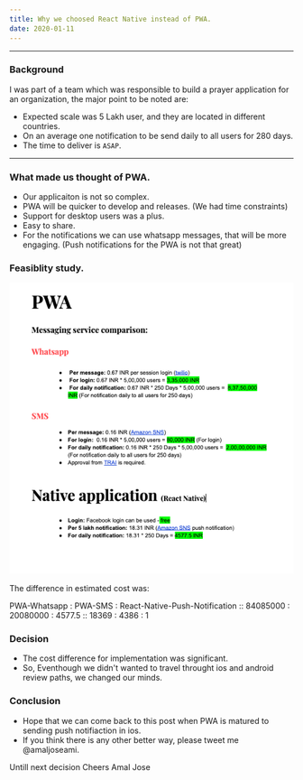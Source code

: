 ```yaml
---
title: Why we choosed React Native instead of PWA.
date: 2020-01-11
---
```


---

### Background

I was part of a team which was responsible to build a prayer application for an organization, the major point to be noted are:

- Expected scale was 5 Lakh user, and they are located in different countries.
- On an average one notification to be send daily to all users for 280 days. 
- The time to deliver is `ASAP`.

---

### What made us thought of PWA.

- Our applicaiton is not so complex.
- PWA will be quicker to develop and releases. (We had time constraints)
- Support for desktop users was a plus.
- Easy to share. 
- For the notifications we can use whatsapp messages, that will be more engaging. (Push notifications for the PWA is not that great)

### Feasiblity study.

![Feasiblity study](./feasiblityStudy.png)

The difference in estimated cost was:

PWA-Whatsapp : PWA-SMS : React-Native-Push-Notification :: 84085000 : 20080000 : 4577.5 :: 18369 : 4386 : 1

### Decision

- The cost difference for implementation was significant. 
- So, Eventhough we didn't wanted to travel throught ios and android review paths, we changed our minds.

### Conclusion

- Hope that we can come back to this post when PWA is matured to sending push notifiaction in ios.
- If you think there is any other better way, please tweet me @amaljoseami. 

Untill next decision
Cheers
Amal Jose 